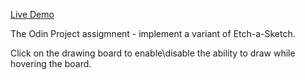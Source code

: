 [Live Demo](https://idandam.github.io/Etch-a-Sketch/)

The Odin Project assigmnent - implement a variant of Etch-a-Sketch.

Click on the drawing board to enable\disable the ability to draw while hovering the board.

